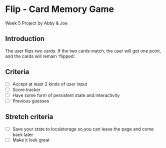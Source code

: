 # Flip - Card Memory Game

Week 5 Project by Abby & Joe

## Introduction 

The user flips two cards. If the two cards match, the user will get one point, and the cards will remain ‘flipped’. 

## Criteria 

- [ ] Accept at least 2 kinds of user input
- [ ] Score tracker
- [ ] Have some form of persistent state and interactivity
- [ ] Previous guesses

## Stretch criteria 

- [ ] Save your state to localstorage so you can leave the page and come back later
- [ ] Make it look great
